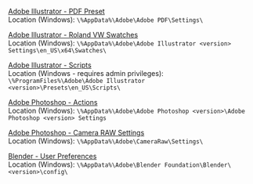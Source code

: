 [Adobe Illustrator - PDF Preset](adobe-illustrator-pdf)<br>
Location (Windows): ```\%AppData%\Adobe\Adobe PDF\Settings\```

[Adobe Illustrator - Roland VW Swatches](adobe-illustrator-roland)<br>
Location (Windows): ```\%AppData%\Adobe\Adobe Illustrator <version> Settings\en_US\x64\Swatches\```

[Adobe Illustrator - Scripts](adobe-illustrator-scripts)<br>
Location (Windows - requires admin privileges): ```\%ProgramFiles%\Adobe\Adobe Illustrator <version>\Presets\en_US\Scripts\```

[Adobe Photoshop - Actions](adobe-photoshop-actions)<br>
Location (Windows): ```\%AppData%\Adobe\Adobe Photoshop <version>\Adobe Photoshop <version> Settings```

[Adobe Photoshop - Camera RAW Settings](adobe-photoshop-acr)<br>
Location (Windows): ```\%AppData%\Adobe\CameraRaw\Settings\```

[Blender - User Preferences](blender-preferences)<br>
Location (Windows): ```\%AppData%\Adobe\Blender Foundation\Blender\<version>\config\```